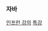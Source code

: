 ###  자바

[인프런 강의](https://www.inflearn.com/course/spring_revised_edition/dashboard)
[특강](https://github.com/jongpak/dev-tip/issues/8)